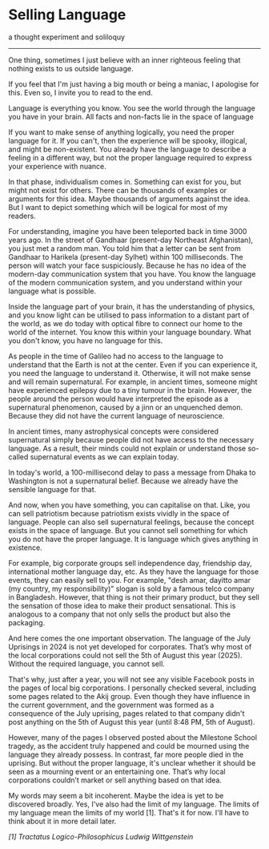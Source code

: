 # Selling Language

a thought experiment and soliloquy

---
One thing, sometimes I just believe with an inner righteous feeling that nothing exists to us outside language. 

If you feel that I'm just having a big mouth or being a maniac, I apologise for this. Even so, I invite you to read to the end.

Language is everything you know. You see the world through the language you have in your brain. All facts and non-facts lie in the space of language

If you want to make sense of anything logically, you need the proper language for it. If you can't, then the experience will be spooky, illogical, and might be non-existent. You already have the language to describe a feeling in a different way, but not the proper language required to express your experience with nuance. 

In that phase, individualism comes in. Something can exist for you, but might not exist for others. There can be thousands of examples or arguments for this idea. Maybe thousands of arguments against the idea. But I want to depict something which will be logical for most of my readers.  

For understanding, imagine you have been teleported back in time 3000 years ago. In the street of Gandhaar (present-day Northeast Afghanistan), you just met a random man. You told him that a letter can be sent from Gandhaar to Harikela (present-day Sylhet) within 100 milliseconds. The person will watch your face suspiciously. Because he has no idea of the modern-day communication system that you have. You know the language of the modern communication system, and you understand within your language what is possible. 

Inside the language part of your brain, it has the understanding of physics, and you know light can be utilised to pass information to a distant part of the world, as we do today with optical fibre to connect our home to the world of the internet. You know this within your language boundary. What you don't know, you have no language for this. 

As people in the time of Galileo had no access to the language to understand that the Earth is not at the center. Even if you can experience it, you need the language to understand it. Otherwise, it will not make sense and will remain supernatural. For example, in ancient times, someone might have experienced epilepsy due to a tiny tumour in the brain. However, the people around the person would have interpreted the episode as a supernatural phenomenon, caused by a jinn or an unquenched demon. Because they did not have the current language of neuroscience.

In ancient times, many astrophysical concepts were considered supernatural simply because people did not have access to the necessary language. As a result, their minds could not explain or understand those so-called supernatural events as we can explain today. 

In today's world, a 100-millisecond delay to pass a message from Dhaka to Washington is not a supernatural belief. Because we already have the sensible language for that. 

And now, when you have something, you can capitalise on that. Like, you can sell patriotism because patriotism exists vividly in the space of language. People can also sell supernatural feelings, because the concept exists in the space of language. But you cannot sell something for which you do not have the proper language. It is language which gives anything in existence. 

For example, big corporate groups sell independence day, friendship day, international mother language day, etc. As they have the language for those events, they can easily sell to you. For example, "desh amar, dayitto amar (my country, my responsibility)" slogan is sold by a famous telco company in Bangladesh. However, that thing is not their primary product, but they sell the sensation of those idea to make their product sensational. This is analogous to a company that not only sells the product but also the packaging.

And here comes the one important observation. The language of the July Uprisings in 2024 is not yet developed for corporates. That’s why most of the local corporations could not sell the 5th of August this year (2025). Without the required language, you cannot sell.

That's why, just after a year, you will not see any visible Facebook posts in the pages of local big corporations. I personally checked several, including some pages related to the Akij group. Even though they have influence in the current government, and the government was formed as a consequence of the July uprising, pages related to that company didn't post anything on the 5th of August this year (until 8:48 PM, 5th of August). 

However, many of the pages I observed posted about the Milestone School tragedy, as the accident truly happened and could be mourned using the language they already possess. In contrast, far more people died in the uprising. But without the proper language, it's unclear whether it should be seen as a mourning event or an entertaining one. That’s why local corporations couldn’t market or sell anything based on that idea.

My words may seem a bit incoherent. Maybe the idea is yet to be discovered broadly. Yes, I've also had the limit of my language. The limits of my language mean the limits of my world [1]. That's it for now. I'll have to think about it in more detail later.

*[1] Tractatus Logico-Philosophicus Ludwig Wittgenstein*

<!-- [philosophy, language] -->